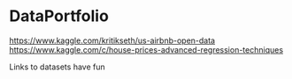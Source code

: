 # DataPortfolio

https://www.kaggle.com/kritikseth/us-airbnb-open-data
https://www.kaggle.com/c/house-prices-advanced-regression-techniques

Links to datasets have fun
